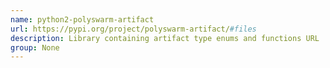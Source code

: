 ```yaml
---
name: python2-polyswarm-artifact
url: https://pypi.org/project/polyswarm-artifact/#files
description: Library containing artifact type enums and functions URL : https://pypi.
group: None
---
```

